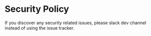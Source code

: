 # Security Policy

If you discover any security related issues, please slack dev channel instead of using the issue tracker.
